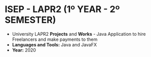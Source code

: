 # ISEP - LAPR2 (1º YEAR - 2º SEMESTER)
* University LAPR2 **Projects** and **Works** - Java Application to hire Freelancers and make payments to them
* **Languages and Tools:** Java and JavaFX
* **Year:** 2020
